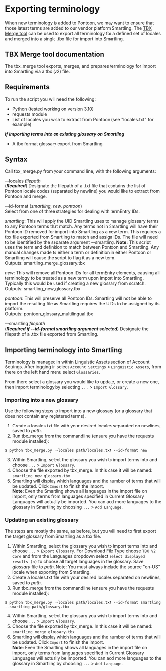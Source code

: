 # Exporting terminology

When new terminology is added to Pontoon, we may want to ensure that those latest terms are added to our vendor platform Smartling. The [TBX Merge tool](https://github.com/mozilla-l10n/terminology_management/tree/main/scripts/tbx_merge) can be used to export all terminology for a defined set of locales and merged into a single .tbx file for import into Smartling.

## TBX Merge tool documentation

The tbx_merge tool exports, merges, and prepares terminology for import into Smartling via a tbx (v2) file.

## Requirements

To run the script you will need the following:
* Python (tested working on version 3.10)
* requests module
* List of locales you wish to extract from Pontoon (see "locales.txt" for example)

***If importing terms into an existing glossary on Smartling***
* A tbx format glossary export from Smartling

## Syntax

Call tbx_merge.py from your command line, with the following arguments:

--locales *filepath*  
(***Required***) Designate the filepath of a .txt file that contains the list of Pontoon locale codes (separated by newline) you would like to extract from Pontoon and merge.

--id-format (*smartling, new, pontoon*)  
Select from one of three strategies for dealing with termEntry IDs.

*smartling*: This will apply the UID Smartling uses to manage glossary terms to any Pontoon terms that match. Any terms not in Smartling will have their Pontoon ID removed for import into Smartling as a new term. This requires a tbx file exported from Smartling to match and assign IDs. The file will need to be identified by the separate argument --smartling.
**Note:** This script uses the term and definition to match between Pontoon and Smartling. Any manual changes made to either a term or definition in either Pontoon or Smartling will cause the script to flag it as a new term.  
Outputs: smartling_merge_glossary.tbx

*new*: This will remove all Pontoon IDs for all termEntry elements, causing all terminology to be treated as a new term upon import into Smartling. Typically this would be used if creating a new glossary from scratch.  
Outputs: smartling_new_glossary.tbx

*pontoon*: This will preserve all Pontoon IDs. Smartling will not be able to import the resulting file as Smartling requires the UIDs to be assigned by its platform.  
Outputs: pontoon_glossary_multilingual.tbx

--smartling *filepath*  
(***Required if --id-format smartling argument selected***) Designate the filepath of a .tbx file exported from Smartling.

## Importing terminology into Smartling

Terminology is managed in within Linguistic Assets section of Account Settings. After logging in select `Account Settings` > `Linguistic Assets`, from there on the left hand menu select `Glossaries`.

From there select a glossary you would like to update, or create a new one, then import terminology by selecting `...` > `Import Glossary`.

### Importing into a new glossary

Use the following steps to import into a new glossary (or a glossary that does not contain any registered terms).

1. Create a locales.txt file with your desired locales separated on newlines, saved to *path*.
2. Run tbx_merge from the commandline (ensure you have the requests module installed):

```
$ python tbx_merge.py --locales path/locales.txt --id-format new
```

3. Within Smartling, select the glossary you wish to import terms into and choose `...` > `Import Glossary`.
4. Choose the file exported by tbx_merge. In this case it will be named: `smartling_new_glossary.tbx`
5. Smartling will display which languages and the number of terms that will be updated. Click `Import` to finish the import.  
**Note**: Even the Smartling shows all languages in the import file on import, only terms from languages specified in Current Glossary Languages will actually be imported. You can add more languages to the glossary in Smartling by choosing `...` > `Add Language`.

### Updating an existing glossary

The steps are mostly the same, as before, but you will need to first export the target glossary from Smartling as a tbx file.

1. Within Smartling, select the glossary you wish to import terms into and choose `...` > `Export Glossary`. For Download File Type choose `TBX V2 Core` and from the Languages dropdown select `Select displayed results (n)` to choose all target languages in the glossary. Save *glossary* file to *path*. Note: You must always include the source "en-US" locale when exporting from Smartling.
2. Create a locales.txt file with your desired locales separated on newlines, saved to *path*.
3. Run tbx_merge from the commandline (ensure you have the requests module installed):

```
$ python tbx_merge.py --locales path/locales.txt --id-format smartling --smartling path/glossary.tbx
```

4. Within Smartling, select the glossary you wish to import terms into and choose `...` > `Import Glossary`.
5. Choose the file exported by tbx_merge. In this case it will be named: `smartling_merge_glossary.tbx`
6. Smartling will display which languages and the number of terms that will be updated. Click `Import` to finish the import.  
**Note**: Even the Smartling shows all languages in the import file on import, only terms from languages specified in Current Glossary Languages will actually be imported. You can add more languages to the glossary in Smartling by choosing `...` > `Add Language`.
